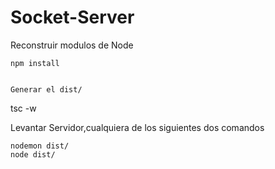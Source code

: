 # Socket-Server

Reconstruir modulos de Node
```
npm install


Generar el dist/
```
tsc -w

Levantar Servidor,cualquiera de los siguientes dos comandos
```
nodemon dist/
node dist/